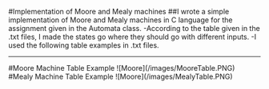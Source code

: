 #Implementation of Moore and Mealy machines
##I wrote a simple implementation of Moore and Mealy machines in C language for the assignment given in the Automata class.
-According to the table given in the .txt files, I made the states go where they should go with different inputs.
-I used the following table examples in .txt files.
<hr>
#Moore Machine Table Example
![Moore](/images/MooreTable.PNG)
<br>
#Mealy Machine Table Example
![Moore](/images/MealyTable.PNG)
